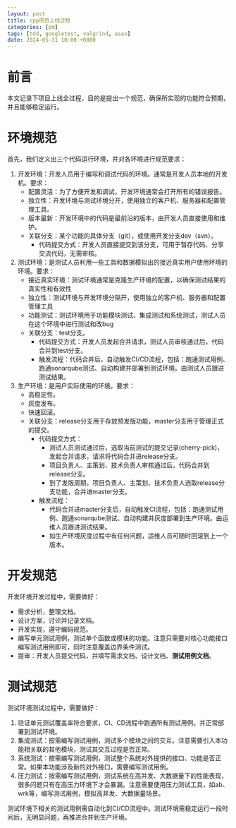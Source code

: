 ```yaml
---
layout: post
title: cpp项目上线过程
categories: [pm]
tags: [tdd, googletest, valgrind, asan]
date: 2024-05-31 10:00 +0800
---
```


# 前言

本文记录下项目上线全过程，目的是提出一个规范，确保所实现的功能符合预期，并且能够稳定运行。

# 环境规范

首先，我们定义出三个代码运行环境，并对各环境进行规范要求：
1. 开发环境：开发人员用于编写和调试代码的环境。通常是开发人员本地的开发机。要求：
    * 配置灵活：为了方便开发和调试，开发环境通常会打开所有的错误报告。
    * 独立性：开发环境与测试环境分开，使用独立的客户机、服务器和配置管理工具。
    * 版本最新：开发环境中的代码是最前沿的版本，由开发人员直接使用和维护。
    * 关联分支：某个功能的具体分支（git），或使用开发分支dev（svn）。
        * 代码提交方式：开发人员直接提交到该分支，可用于暂存代码、分享交流代码，无需审核。
2. 测试环境：是测试人员利用一些工具和数据模拟出的接近真实用户使用环境的环境。要求：
    * 接近真实环境：测试环境通常是克隆生产环境的配置，以确保测试结果的真实性和有效性
    * 独立性：测试环境与开发环境分隔开，使用独立的客户机、服务器和配置管理工具
    * 功能测试：测试环境用于功能模块测试、集成测试和系统测试，测试人员在这个环境中进行测试和改bug
    * 关联分支：test分支。
        * 代码提交方式：开发人员发起合并请求，测试人员审核通过后，代码合并到test分支。
        * 触发流程：代码合并后，自动触发CI/CD流程，包括：跑通测试用例、跑通sonarqube测试、自动构建并部署到测试环境。由测试人员跟进测试结果。
3. 生产环境：是用户实际使用的环境。要求：
    * 高稳定性。
    * 灰度发布。
    * 快速回滚。
    * 关联分支：release分支用于存放预发版功能，master分支用于管理正式的提交。
        * 代码提交方式：
            * 测试人员测试通过后，选取当前测试的提交记录(cherry-pick)，发起合并请求，请求将代码合并进release分支。
            * 项目负责人、主策划、技术负责人审核通过后，代码合并到release分支。
            * 到了发版周期，项目负责人、主策划、技术负责人选取release分支功能，合并进master分支。
        * 触发流程：
            * 代码合并进master分支后，自动触发CI流程，包括：跑通测试用例、跑通sonarqube测试、自动构建并灰度部署到生产环境。由运维人员跟进测试结果。
            * 如生产环境灰度过程中有任何问题，运维人员可随时回滚到上一个版本。

# 开发规范

开发环境开发过程中，需要做好：
* 需求分析，整理文档。
* 设计方案，讨论并记录文档。
* 开发实现，遵守编码规范。
* 编写单元测试用例，测试单个函数或模块的功能。注意只需要对核心功能接口编写测试用例即可，同时注意覆盖边界条件测试。
* 提审：开发人员提交代码，并填写需求文档、设计文档、**测试用例文档**。

# 测试规范

测试环境测试过程中，需要做好：
1. 验证单元测试覆盖率符合要求，CI、CD流程中跑通所有测试用例。并正常部署到测试环境。
2. 集成测试：按需编写测试用例，测试多个模块之间的交互。注意需要引入本功能相关联的其他模块，测试其交互过程是否正常。
3. 系统测试：按需编写测试用例，测试整个系统对外提供的接口、功能是否正常。如果本功能涉及新的对外接口，需要编写测试用例。
4. 压力测试：按需编写测试用例，测试系统在高并发、大数据量下的性能表现，很多问题只有在高压力环境下才会暴漏。注意需要使用压力测试工具，如ab、wrk等，编写测试用例，模拟高并发、大数据量场景。

测试环境下相关的测试用例需自动化到CI/CD流程中。测试环境需稳定运行一段时间后，无明显问题，再推进合并到生产环境。